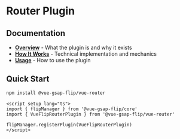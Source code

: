 # Router Plugin

## Documentation

- **[Overview](./overview.md)** - What the plugin is and why it exists
- **[How It Works](./how-it-works.md)** - Technical implementation and mechanics
- **[Usage](./usage.md)** - How to use the plugin

## Quick Start

```bash
npm install @vue-gsap-flip/vue-router
```

```vue
<script setup lang="ts">
import { flipManager } from '@vue-gsap-flip/core'
import { VueFlipRouterPlugin } from '@vue-gsap-flip/vue-router'

flipManager.registerPlugin(VueFlipRouterPlugin)
</script>
```
